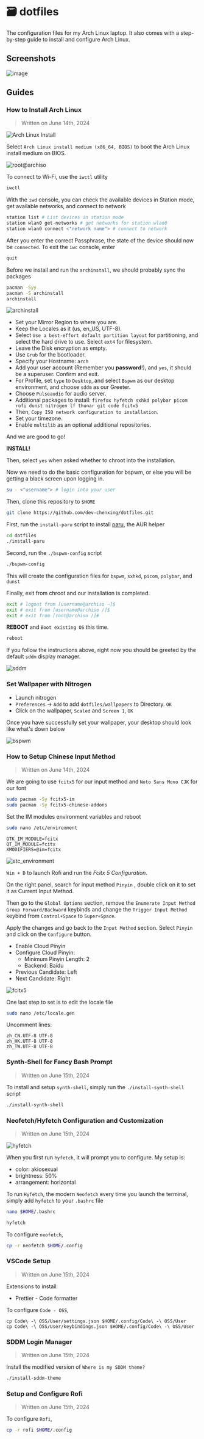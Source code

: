# 🗃️ dotfiles

The configuration files for my Arch Linux laptop. It also comes with a step-by-step guide to install and configure Arch Linux.

## Screenshots

![image](/screenshots/screenshot.png)

## Guides

### How to Install Arch Linux

> Written on June 14th, 2024

![Arch Linux Install](/screenshots/arch_linux_install.png)

Select `Arch Linux install medium (x86_64, BIOS)` to boot the Arch Linux install medium on BIOS.

![root@archiso](/screenshots/root@archiso.png)

To connect to Wi-Fi, use the `iwctl` utility

```bash
iwctl
```

With the `iwd` console, you can check the available devices in Station mode, get available networks, and connect to network

```bash
station list # List devices in station mode
station wlan0 get-networks # get networks for station wlan0
station wlan0 connect <"network name"> # connect to network
```

After you enter the correct Passphrase, the state of the device should now be `connected`. To exit the `iwc` console, enter

```bash
quit
```

Before we install and run the `archinstall`, we should probably sync the packages

```bash
pacman -Syy
pacman -S archinstall
archinstall
```

![archinstall](/screenshots/archinstall.png)

- Set your Mirror Region to where you are.
- Keep the Locales as it (us, en_US, UTF-8).
- Select `Use a best-effort default partition layout` for partitioning, and select the hard drive to use. Select `ext4` for filesystem.
- Leave the Disk encryption as empty.
- Use `Grub` for the bootloader.
- Specify your Hostname: `arch`
- Add your user account (Remember you **password**!), and `yes`, it should be a superuser. Confirm and exit.
- For Profile, set `type` to `Desktop`, and select `Bspwm` as our desktop environment, and choose `sddm` as our Greeter.
- Choose `Pulseaudio` for audio server.
- Additional packages to install: `firefox hyfetch sxhkd polybar picom rofi dunst nitrogen lf thunar git code fcitx5`
- Then, `Copy ISO network configuration to installation`.
- Set your timezone.
- Enable `multilib` as an optional additional repositories.

And we are good to go!

**INSTALL!**

Then, select `yes` when asked whether to chroot into the installation.

Now we need to do the basic configuration for bspwm, or else you will be getting a black screen upon logging in.

```bash
su - <"username"> # login into your user
```

Then, clone this repository to `$HOME`

```bash
git clone https://github.com/dev-chenxing/dotfiles.git
```

First, run the `install-paru` script to install [paru](https://aur.archlinux.org/packages/paru), the AUR helper

```bash
cd dotfiles
./install-paru
```

Second, run the `./bspwm-config` script

```bash
./bspwm-config
```

This will create the configuration files for `bspwm`, `sxhkd`, `picom`, `polybar`, and `dunst`

Finally, exit from chroot and our installation is completed.

```bash
exit # logout from [username@archiso ~]$
exit # exit from [username@archiso /]$
exit # exit from [root@archiso /]#
```

**REBOOT** and `Boot existing OS` this time.

```bash
reboot
```

If you follow the instructions above, right now you should be greeted by the default `sddm` display manager.

![sddm](/screenshots/sddm.png)

### Set Wallpaper with Nitrogen

- Launch nitrogen
- `Preferences` -> `Add` to add `dotfiles/wallpapers` to Directory. `OK`
- Click on the wallpaper, `Scaled` and `Screen 1`, `OK`

Once you have successfully set your wallpaper, your desktop should look like what's down below

![bspwm](/screenshots/bspwm.png)

### How to Setup Chinese Input Method

> Written on June 14th, 2024

We are going to use `fcitx5` for our input method and `Noto Sans Mono CJK` for our font

```bash
sudo pacman -Sy fcitx5-im
sudo pacman -Sy fcitx5-chinese-addons
```

Set the IM modules environment variables and reboot

```bash
sudo nano /etc/environment
```

```text
GTK_IM_MODULE=fcitx
QT_IM_MODULE=fcitx
XMODIFIERS=@im=fcitx
```

![etc_environment](/screenshots/etc_environment.png)

`Win + D` to launch Rofi and run the _Fcitx 5 Configuration_.

On the right panel, search for input method `Pinyin` , double click on it to set it as Current Input Method.

Then go to the `Global Options` section, remove the `Enumerate Input Method Group Forward/Backward` keybinds and change the `Trigger Input Method` keybind from `Control+Space` to `Super+Space`.

Apply the changes and go back to the `Input Method` section. Select `Pinyin` and click on the `Configure` button.

- Enable Cloud Pinyin
- Configure Cloud Pinyin:
  - Minimum Pinyin Length: 2
  - Backend: Baidu
- Previous Candidate: Left
- Next Candidate: Right

![fcitx5](/screenshots/fcitx5.png)

One last step to set is to edit the locale file

```bash
sudo nano /etc/locale.gen
```

Uncomment lines:

```text
zh_CN.UTF-8 UTF-8
zh_HK.UTF-8 UTF-8
zh_TW.UTF-8 UTF-8
```

### Synth-Shell for Fancy Bash Prompt

> Written on June 15th, 2024

To install and setup `synth-shell`, simply run the `./install-synth-shell` script

```bash
./install-synth-shell
```

### Neofetch/Hyfetch Configuration and Customization

> Written on June 15th, 2024

![hyfetch](screenshots/hyfetch.png)

When you first run `hyfetch`, it will prompt you to configure. My setup is:

- color: akiosexual
- brightness: 50%
- arrangement: horizontal

To run `Hyfetch`, the modern `Neofetch` every time you launch the terminal, simply add `hyfetch` to your `.bashrc` file

```bash
nano $HOME/.bashrc
```

```bash
hyfetch
```

To configure `neofetch`,

```bash
cp -r neofetch $HOME/.config
```

### VSCode Setup

> Written on June 15th, 2024

Extensions to install:

- Prettier - Code formatter

To configure `Code - OSS`,

```bashs
cp Code\ -\ OSS/User/settings.json $HOME/.config/Code\ -\ OSS/User
cp Code\ -\ OSS/User/keybindings.json $HOME/.config/Code\ -\ OSS/User
```

### SDDM Login Manager

> Written on June 15th, 2024

Install the modified version of `Where is my SDDM theme?`

```bash
./install-sddm-theme
```

### Setup and Configure Rofi

> Written on June 15th, 2024

To configure `Rofi`,

```bash
cp -r rofi $HOME/.config
```
